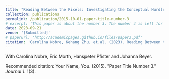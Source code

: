 ```yaml
---
title: "Reading Between the Pixels: Investigating the Conceptual Hurdles to Visualization Literacy"
collection: publications
permalink: /publication/2015-10-01-paper-title-number-3
# excerpt: 'This paper is about the number 3. The number 4 is left for future work.'
date: 2023-09-21
venue: '[Submitted]'
# paperurl: 'http://academicpages.github.io/files/paper3.pdf'
citation: 'Carolina Nobre, Kehang Zhu, et.al. (2023). Reading Between the Pixels: Investigating the Conceptual Hurdles to Visualization Literacy'
---
```

With Carolina Nobre, Eric Morth, Hanspeter Pfister and Johanna Beyer.

<!-- [Download paper here](http://academicpages.github.io/files/paper3.pdf) -->

Recommended citation: Your Name, You. (2015). "Paper Title Number 3." <i>Journal 1</i>. 1(3).